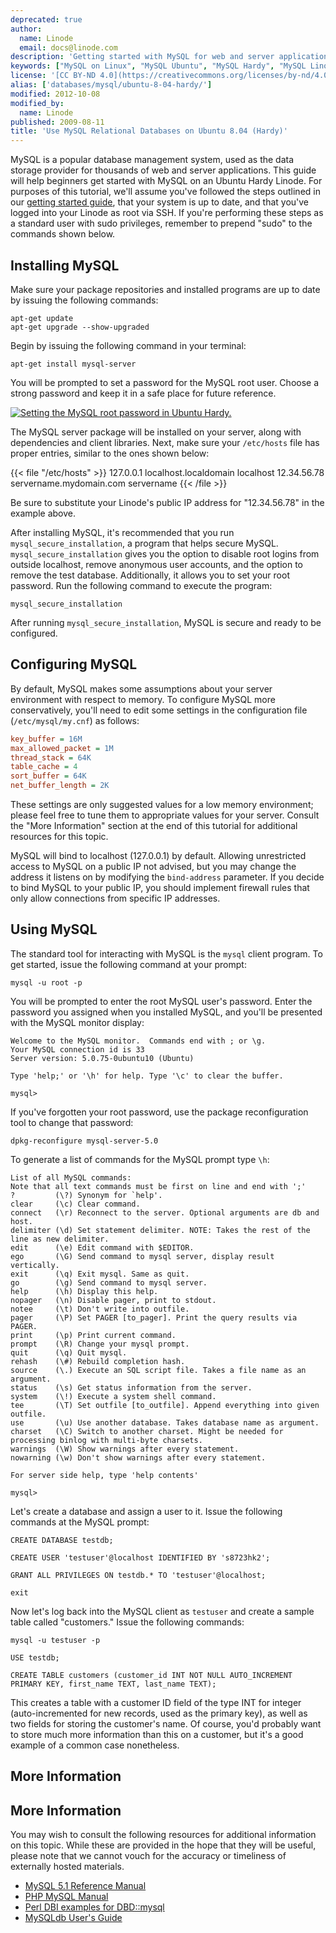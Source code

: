 ```yaml
---
deprecated: true
author:
  name: Linode
  email: docs@linode.com
description: 'Getting started with MySQL for web and server applications on Ubuntu Hardy.'
keywords: ["MySQL on Linux", "MySQL Ubuntu", "MySQL Hardy", "MySQL Linode"]
license: '[CC BY-ND 4.0](https://creativecommons.org/licenses/by-nd/4.0)'
alias: ['databases/mysql/ubuntu-8-04-hardy/']
modified: 2012-10-08
modified_by:
  name: Linode
published: 2009-08-11
title: 'Use MySQL Relational Databases on Ubuntu 8.04 (Hardy)'
---
```




MySQL is a popular database management system, used as the data storage provider for thousands of web and server applications. This guide will help beginners get started with MySQL on an Ubuntu Hardy Linode. For purposes of this tutorial, we'll assume you've followed the steps outlined in our [getting started guide](/docs/getting-started/), that your system is up to date, and that you've logged into your Linode as root via SSH. If you're performing these steps as a standard user with sudo privileges, remember to prepend "sudo" to the commands shown below.

Installing MySQL
----------------

Make sure your package repositories and installed programs are up to date by issuing the following commands:

    apt-get update
    apt-get upgrade --show-upgraded

Begin by issuing the following command in your terminal:

    apt-get install mysql-server

You will be prompted to set a password for the MySQL root user. Choose a strong password and keep it in a safe place for future reference.

[![Setting the MySQL root password in Ubuntu Hardy.](/docs/assets/469-hardy-01-mysql-root-password.png)](/docs/assets/469-hardy-01-mysql-root-password.png)

The MySQL server package will be installed on your server, along with dependencies and client libraries. Next, make sure your `/etc/hosts` file has proper entries, similar to the ones shown below:

{{< file "/etc/hosts" >}}
127.0.0.1    localhost.localdomain    localhost
    12.34.56.78  servername.mydomain.com  servername
{{< /file >}}

    
Be sure to substitute your Linode's public IP address for "12.34.56.78" in the example above.

After installing MySQL, it's recommended that you run `mysql_secure_installation`, a program that helps secure MySQL. `mysql_secure_installation` gives you the option to disable root logins from outside localhost, remove anonymous user accounts, and the option to remove the test database. Additionally, it allows you to set your root password. Run the following command to execute the program:

    mysql_secure_installation

After running `mysql_secure_installation`, MySQL is secure and ready to be configured.

Configuring MySQL
-----------------

By default, MySQL makes some assumptions about your server environment with respect to memory. To configure MySQL more conservatively, you'll need to edit some settings in the configuration file (`/etc/mysql/my.cnf`) as follows:

~~~ ini
key_buffer = 16M
max_allowed_packet = 1M
thread_stack = 64K
table_cache = 4
sort_buffer = 64K
net_buffer_length = 2K
~~~

These settings are only suggested values for a low memory environment; please feel free to tune them to appropriate values for your server. Consult the "More Information" section at the end of this tutorial for additional resources for this topic.

MySQL will bind to localhost (127.0.0.1) by default. Allowing unrestricted access to MySQL on a public IP not advised, but you may change the address it listens on by modifying the `bind-address` parameter. If you decide to bind MySQL to your public IP, you should implement firewall rules that only allow connections from specific IP addresses.

Using MySQL
-----------

The standard tool for interacting with MySQL is the `mysql` client program. To get started, issue the following command at your prompt:

    mysql -u root -p

You will be prompted to enter the root MySQL user's password. Enter the password you assigned when you installed MySQL, and you'll be presented with the MySQL monitor display:

    Welcome to the MySQL monitor.  Commands end with ; or \g.
    Your MySQL connection id is 33
    Server version: 5.0.75-0ubuntu10 (Ubuntu)

    Type 'help;' or '\h' for help. Type '\c' to clear the buffer.

    mysql>

If you've forgotten your root password, use the package reconfiguration tool to change that password:

    dpkg-reconfigure mysql-server-5.0

To generate a list of commands for the MySQL prompt type `\h`:

    List of all MySQL commands:
    Note that all text commands must be first on line and end with ';'
    ?         (\?) Synonym for `help'.
    clear     (\c) Clear command.
    connect   (\r) Reconnect to the server. Optional arguments are db and host.
    delimiter (\d) Set statement delimiter. NOTE: Takes the rest of the line as new delimiter.
    edit      (\e) Edit command with $EDITOR.
    ego       (\G) Send command to mysql server, display result vertically.
    exit      (\q) Exit mysql. Same as quit.
    go        (\g) Send command to mysql server.
    help      (\h) Display this help.
    nopager   (\n) Disable pager, print to stdout.
    notee     (\t) Don't write into outfile.
    pager     (\P) Set PAGER [to_pager]. Print the query results via PAGER.
    print     (\p) Print current command.
    prompt    (\R) Change your mysql prompt.
    quit      (\q) Quit mysql.
    rehash    (\#) Rebuild completion hash.
    source    (\.) Execute an SQL script file. Takes a file name as an argument.
    status    (\s) Get status information from the server.
    system    (\!) Execute a system shell command.
    tee       (\T) Set outfile [to_outfile]. Append everything into given outfile.
    use       (\u) Use another database. Takes database name as argument.
    charset   (\C) Switch to another charset. Might be needed for processing binlog with multi-byte charsets.
    warnings  (\W) Show warnings after every statement.
    nowarning (\w) Don't show warnings after every statement.

    For server side help, type 'help contents'

    mysql>

Let's create a database and assign a user to it. Issue the following commands at the MySQL prompt:

    CREATE DATABASE testdb;

    CREATE USER 'testuser'@localhost IDENTIFIED BY 's8723hk2';

    GRANT ALL PRIVILEGES ON testdb.* TO 'testuser'@localhost;

    exit

Now let's log back into the MySQL client as `testuser` and create a sample table called "customers." Issue the following commands:

    mysql -u testuser -p

    USE testdb;

    CREATE TABLE customers (customer_id INT NOT NULL AUTO_INCREMENT PRIMARY KEY, first_name TEXT, last_name TEXT);

This creates a table with a customer ID field of the type INT for integer (auto-incremented for new records, used as the primary key), as well as two fields for storing the customer's name. Of course, you'd probably want to store much more information than this on a customer, but it's a good example of a common case nonetheless.

More Information
----------------

More Information
----------------

You may wish to consult the following resources for additional information on this topic. While these are provided in the hope that they will be useful, please note that we cannot vouch for the accuracy or timeliness of externally hosted materials.

- [MySQL 5.1 Reference Manual](http://dev.mysql.com/doc/refman/5.1/en/)
- [PHP MySQL Manual](http://us2.php.net/manual/en/book.mysql.php)
- [Perl DBI examples for DBD::mysql](http://sql-info.de/mysql/examples/Perl-DBI-examples.html)
- [MySQLdb User's Guide](http://mysql-python.sourceforge.net/MySQLdb.html)



